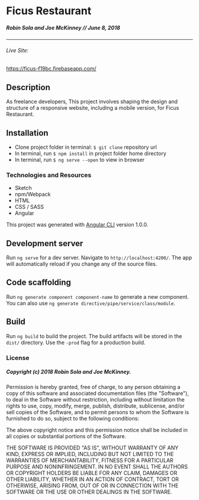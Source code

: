 # Ficus Restaurant
##### Robin Sola and Joe McKinney // June 8, 2018
---

###### Live Site:
https://ficus-f19bc.firebaseapp.com/

## Description
As freelance developers, This project involves shaping the design and structure of a responsive website, including a mobile version, for Ficus Restaurant.

## Installation
* Clone project folder in terminal: `$ git clone` repository url
* In terminal, run `$ npm install` in project folder home directory
* In terminal, run `$ ng serve --open` to view in browser

### Technologies and Resources
* Sketch
* npm/Webpack
* HTML
* CSS / SASS
* Angular

This project was generated with [Angular CLI](https://github.com/angular/angular-cli) version 1.0.0.

## Development server

Run `ng serve` for a dev server. Navigate to `http://localhost:4200/`. The app will automatically reload if you change any of the source files.

## Code scaffolding

Run `ng generate component component-name` to generate a new component. You can also use `ng generate directive/pipe/service/class/module`.

## Build

Run `ng build` to build the project. The build artifacts will be stored in the `dist/` directory. Use the `-prod` flag for a production build.

### License
##### Copyright (c) 2018 Robin Sola and Joe McKinney.
Permission is hereby granted, free of charge, to any person obtaining a copy of this software and associated documentation files (the "Software"), to deal in the Software without restriction, including without limitation the rights to use, copy, modify, merge, publish, distribute, sublicense, and/or sell copies of the Software, and to permit persons to whom the Software is furnished to do so, subject to the following conditions:

The above copyright notice and this permission notice shall be included in all copies or substantial portions of the Software.

THE SOFTWARE IS PROVIDED "AS IS", WITHOUT WARRANTY OF ANY KIND, EXPRESS OR IMPLIED, INCLUDING BUT NOT LIMITED TO THE WARRANTIES OF MERCHANTABILITY, FITNESS FOR A PARTICULAR PURPOSE AND NONINFRINGEMENT. IN NO EVENT SHALL THE AUTHORS OR COPYRIGHT HOLDERS BE LIABLE FOR ANY CLAIM, DAMAGES OR OTHER LIABILITY, WHETHER IN AN ACTION OF CONTRACT, TORT OR OTHERWISE, ARISING FROM, OUT OF OR IN CONNECTION WITH THE SOFTWARE OR THE USE OR OTHER DEALINGS IN THE SOFTWARE.
